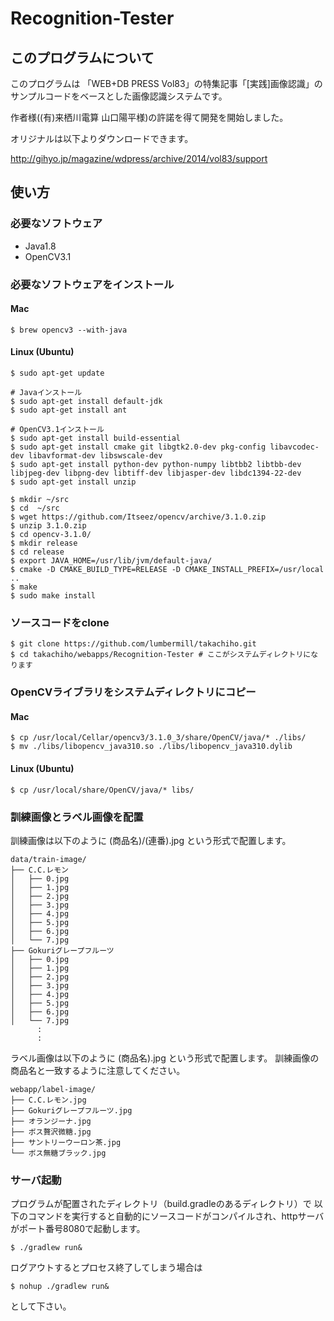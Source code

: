 # Recognition-Tester
## このプログラムについて
このプログラムは 「WEB+DB PRESS Vol83」の特集記事「[実践]画像認識」のサンプルコードをベースとした画像認識システムです。

作者様((有)来栖川電算 山口陽平様)の許諾を得て開発を開始しました。

オリジナルは以下よりダウンロードできます。

http://gihyo.jp/magazine/wdpress/archive/2014/vol83/support

## 使い方
### 必要なソフトウェア
- Java1.8
- OpenCV3.1

### 必要なソフトウェアをインストール
#### Mac
```
$ brew opencv3 --with-java
```

#### Linux (Ubuntu)
```
$ sudo apt-get update

# Javaインストール
$ sudo apt-get install default-jdk
$ sudo apt-get install ant

# OpenCV3.1インストール
$ sudo apt-get install build-essential
$ sudo apt-get install cmake git libgtk2.0-dev pkg-config libavcodec-dev libavformat-dev libswscale-dev
$ sudo apt-get install python-dev python-numpy libtbb2 libtbb-dev libjpeg-dev libpng-dev libtiff-dev libjasper-dev libdc1394-22-dev
$ sudo apt-get install unzip

$ mkdir ~/src
$ cd  ~/src
$ wget https://github.com/Itseez/opencv/archive/3.1.0.zip
$ unzip 3.1.0.zip
$ cd opencv-3.1.0/
$ mkdir release
$ cd release
$ export JAVA_HOME=/usr/lib/jvm/default-java/
$ cmake -D CMAKE_BUILD_TYPE=RELEASE -D CMAKE_INSTALL_PREFIX=/usr/local ..
$ make
$ sudo make install
```

### ソースコードをclone
```
$ git clone https://github.com/lumbermill/takachiho.git
$ cd takachiho/webapps/Recognition-Tester # ここがシステムディレクトリになります
```

### OpenCVライブラリをシステムディレクトリにコピー
#### Mac
```
$ cp /usr/local/Cellar/opencv3/3.1.0_3/share/OpenCV/java/* ./libs/
$ mv ./libs/libopencv_java310.so ./libs/libopencv_java310.dylib
```

#### Linux (Ubuntu)
```
$ cp /usr/local/share/OpenCV/java/* libs/
```

### 訓練画像とラベル画像を配置
訓練画像は以下のように (商品名)/(連番).jpg という形式で配置します。
```
data/train-image/
├── C.C.レモン
│   ├── 0.jpg
│   ├── 1.jpg
│   ├── 2.jpg
│   ├── 3.jpg
│   ├── 4.jpg
│   ├── 5.jpg
│   ├── 6.jpg
│   └── 7.jpg
├── Gokuriグレープフルーツ
│   ├── 0.jpg
│   ├── 1.jpg
│   ├── 2.jpg
│   ├── 3.jpg
│   ├── 4.jpg
│   ├── 5.jpg
│   ├── 6.jpg
│   └── 7.jpg
      :
      :
```

ラベル画像は以下のように (商品名).jpg という形式で配置します。
訓練画像の商品名と一致するように注意してください。
```
webapp/label-image/
├── C.C.レモン.jpg
├── Gokuriグレープフルーツ.jpg
├── オランジーナ.jpg
├── ボス贅沢微糖.jpg
├── サントリーウーロン茶.jpg
└── ボス無糖ブラック.jpg
```

### サーバ起動
プログラムが配置されたディレクトリ（build.gradleのあるディレクトリ）で
以下のコマンドを実行すると自動的にソースコードがコンパイルされ、httpサーバがポート番号8080で起動します。
```
$ ./gradlew run&
```

ログアウトするとプロセス終了してしまう場合は
```
$ nohup ./gradlew run&
```
として下さい。
